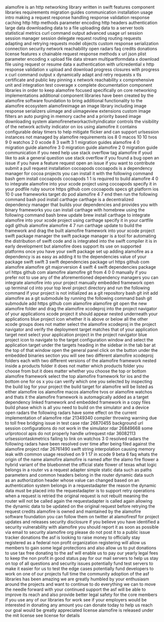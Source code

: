 alamofire is an http networking library written in swift features component libraries requirements migration guides communication installation usage intro making a request response handling response validation response caching http http methods parameter encoding http headers authentication large data downloading data to a file uploading data to a server tools statistical metrics curl command output advanced usage url session session manager session delegate request routing routing requests adapting and retrying requests model objects custom response serialization connection security network reachability open radars faq credits donations license features x chainable request response methods x url json plist parameter encoding x upload file data stream multipartformdata x download file using request or resume data x authentication with urlcredential x http response validation x upload and download progress closures with progress x curl command output x dynamically adapt and retry requests x tls certificate and public key pinning x network reachability x comprehensive unit and integration test coverage x complete documentation component libraries in order to keep alamofire focused specifically on core networking implementations additional component libraries have been created by the alamofire software foundation to bring additional functionality to the alamofire ecosystem alamofireimage an image library including image response serializers uiimage and uiimageview extensions custom image filters an auto purging in memory cache and a priority based image downloading system alamofirenetworkactivityindicator controls the visibility of the network activity indicator on ios using alamofire it contains configurable delay timers to help mitigate flicker and can support urlsession instances not managed by alamofire requirements ios 8 0 macos 10 10 tvos 9 0 watchos 2 0 xcode 8 3 swift 3 1 migration guides alamofire 4 0 migration guide alamofire 3 0 migration guide alamofire 2 0 migration guide communication if you need help use stack overflow tag alamofire if youd like to ask a general question use stack overflow if you found a bug open an issue if you have a feature request open an issue if you want to contribute submit a pull request installation cocoapods cocoapods is a dependency manager for cocoa projects you can install it with the following command bash gem install cocoapods cocoapods 1 1 is required to build alamofire 4 0 to integrate alamofire into your xcode project using cocoapods specify it in your podfile ruby source https github com cocoapods specs git platform ios 10 0 use frameworks target do pod alamofire 4 7 end then run the following command bash pod install carthage carthage is a decentralized dependency manager that builds your dependencies and provides you with binary frameworks you can install carthage with homebrew using the following command bash brew update brew install carthage to integrate alamofire into your xcode project using carthage specify it in your cartfile ogdl github alamofire alamofire 4 7 run carthage update to build the framework and drag the built alamofire framework into your xcode project swift package manager the swift package manager is a tool for automating the distribution of swift code and is integrated into the swift compiler it is in early development but alamofire does support its use on supported platforms once you have your swift package set up adding alamofire as a dependency is as easy as adding it to the dependencies value of your package swift swift 3 swift dependencies package url https github com alamofire alamofire git majorversion 4 swift 4 swift dependencies package url https github com alamofire alamofire git from 4 0 0 manually if you prefer not to use any of the aforementioned dependency managers you can integrate alamofire into your project manually embedded framework open up terminal cd into your top level project directory and run the following command if your project is not initialized as a git repository bash git init add alamofire as a git submodule by running the following command bash git submodule add https github com alamofire alamofire git open the new alamofire folder and drag the alamofire xcodeproj into the project navigator of your applications xcode project it should appear nested underneath your applications blue project icon whether it is above or below all the other xcode groups does not matter select the alamofire xcodeproj in the project navigator and verify the deployment target matches that of your application target next select your application project in the project navigator blue project icon to navigate to the target configuration window and select the application target under the targets heading in the sidebar in the tab bar at the top of that window open the general panel click on the button under the embedded binaries section you will see two different alamofire xcodeproj folders each with two different versions of the alamofire framework nested inside a products folder it does not matter which products folder you choose from but it does matter whether you choose the top or bottom alamofire framework select the top alamofire framework for ios and the bottom one for os x you can verify which one you selected by inspecting the build log for your project the build target for alamofire will be listed as either alamofire ios alamofire macos alamofire tvos or alamofire watchos and thats it the alamofire framework is automagically added as a target dependency linked framework and embedded framework in a copy files build phase which is all you need to build on the simulator and a device open radars the following radars have some effect on the current implementation of alamofire rdar 21349340 compiler throwing warning due to toll free bridging issue in test case rdar 26870455 background url session configurations do not work in the simulator rdar 26849668 some urlprotocol apis do not properly handle urlrequest rdar 36082113 urlsessiontaskmetrics failing to link on watchos 3 0 resolved radars the following radars have been resolved over time after being filed against the alamofire project rdar 26761490 swift string interpolation causing memory leak with common usage resolved on 9 1 17 in xcode 9 beta 6 faq whats the origin of the name alamofire alamofire is named after the alamo fire flower a hybrid variant of the bluebonnet the official state flower of texas what logic belongs in a router vs a request adapter simple static data such as paths parameters and common headers belong in the router dynamic data such as an authorization header whose value can changed based on an authentication system belongs in a requestadapter the reason the dynamic data must be placed into the requestadapter is to support retry operations when a request is retried the original request is not rebuilt meaning the router will not be called again the requestadapter is called again allowing the dynamic data to be updated on the original request before retrying the request credits alamofire is owned and maintained by the alamofire software foundation you can follow them on twitter at alamofiresf for project updates and releases security disclosure if you believe you have identified a security vulnerability with alamofire you should report it as soon as possible via email to security alamofire org please do not post it to a public issue tracker donations the asf is looking to raise money to officially stay registered as a federal non profit organization registering will allow us members to gain some legal protections and also allow us to put donations to use tax free donating to the asf will enable us to pay our yearly legal fees to keep the non profit in good status pay for our mail servers to help us stay on top of all questions and security issues potentially fund test servers to make it easier for us to test the edge cases potentially fund developers to work on one of our projects full time the community adoption of the asf libraries has been amazing we are greatly humbled by your enthusiasm around the projects and want to continue to do everything we can to move the needle forward with your continued support the asf will be able to improve its reach and also provide better legal safety for the core members if you use any of our libraries for work see if your employers would be interested in donating any amount you can donate today to help us reach our goal would be greatly appreciated license alamofire is released under the mit license see license for details